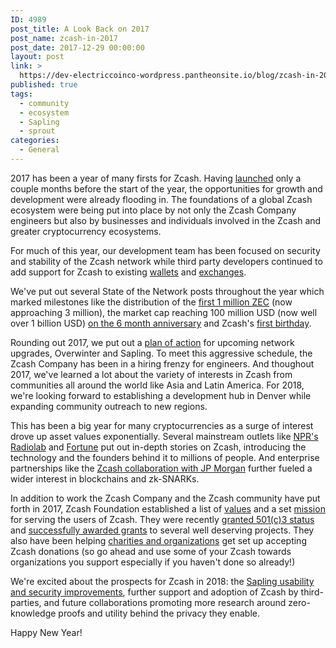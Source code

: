 ```yaml
---
ID: 4989
post_title: A Look Back on 2017
post_name: zcash-in-2017
post_date: 2017-12-29 00:00:00
layout: post
link: >
  https://dev-electriccoinco-wordpress.pantheonsite.io/blog/zcash-in-2017/
published: true
tags:
  - community
  - ecosystem
  - Sapling
  - sprout
categories:
  - General
---
```

<p>2017 has been a year of many firsts for Zcash. Having <a class="reference external" href="/blog/zcash-begins">launched</a> only a couple months before the start of the year, the opportunities for growth and development were already flooding in. The foundations of a global Zcash ecosystem were being put into place by not only the Zcash Company engineers but also by businesses and individuals involved in the Zcash and greater cryptocurrency ecosystems.</p>
<p>For much of this year, our development team has been focused on security and stability of the Zcash network while third party developers continued to add support for Zcash to existing <a class="reference external" href="https://zcashcommunity.com/wallets/">wallets</a> and <a class="reference external" href="https://zcashcommunity.com/markets/">exchanges</a>.</p>
<p>We've put out several State of the Network posts throughout the year which marked milestones like the distribution of the <a class="reference external" href="/blog/state-of-the-network-2017-04-03">first 1 million ZEC</a> (now approaching 3 million), the market cap reaching 100 million USD (now well over 1 billion USD) <a class="reference external" href="/blog/internet-money">on the 6 month anniversary</a> and Zcash's <a class="reference external" href="/blog/state-of-the-network-1-year">first birthday</a>.</p>
<p>Rounding out 2017, we put out a <a class="reference external" href="/blog/roadmap-update-2017-12">plan of action</a> for upcoming network upgrades, Overwinter and Sapling. To meet this aggressive schedule, the Zcash Company has been in a hiring frenzy for engineers. And thoughout 2017, we've learned a lot about the variety of interests in Zcash from communities all around the world like Asia and Latin America. For 2018, we're looking forward to establishing a development hub in Denver while expanding community outreach to new regions.</p>
<p>This has been a big year for many cryptocurrencies as a surge of interest drove up asset values exponentially. Several mainstream outlets like <a class="reference external" href="http://www.radiolab.org/story/ceremony/">NPR's Radiolab</a> and <a class="reference external" href="http://fortune.com/2017/12/18/jp-morgan-bitcoin-zcash-wilcox/">Fortune</a> put out in-depth stories on Zcash, introducing the technology and the founders behind it to millions of people. And enterprise partnerships like the <a class="reference external" href="/blog/jpm-quorum-integration/">Zcash collaboration with JP Morgan</a> further fueled a wider interest in blockchains and zk-SNARKs.</p>
<p>In addition to work the Zcash Company and the Zcash community have put forth in 2017, Zcash Foundation established a list of <a class="reference external" href="https://github.com/ZcashFoundation/ZcashFoundation/blob/master/VALUES.md">values</a> and a set <a class="reference external" href="https://github.com/ZcashFoundation/ZcashFoundation/blob/master/MISSION.md">mission</a> for serving the users of Zcash. They were recently <a class="reference external" href="https://z.cash.foundation//blog/zcash-foundation-officially-nonprofit/">granted 501(c)3 status</a> and <a class="reference external" href="https://z.cash.foundation//blog/grant-awards/">successfully awarded grants</a> to several well deserving projects. They also have been helping <a class="reference external" href="https://github.com/ZcashFoundation/ZcashFoundation/wiki/Organizations-that-accept-Zcash-donations">charities and organizations</a> get set up accepting Zcash donations (so go ahead and use some of your Zcash towards organizations you support especially if you haven't done so already!)</p>
<p>We're excited about the prospects for Zcash in 2018: the <a class="reference external" href="/blog/cultivating-sapling-faster-zksnarks">Sapling usability and security improvements</a>, further support and adoption of Zcash by third-parties, and future collaborations promoting more research around zero-knowledge proofs and utility behind the privacy they enable.</p>
<p>Happy New Year!</p>
